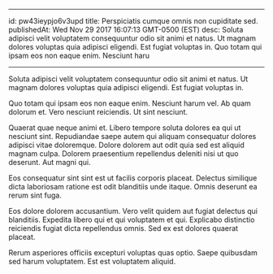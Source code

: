 
---
id: pw43ieypjo6v3upd
title: Perspiciatis cumque omnis non cupiditate sed.
publishedAt: Wed Nov 29 2017 16:07:13 GMT-0500 (EST)
desc: Soluta adipisci velit voluptatem consequuntur odio sit animi et natus. Ut magnam dolores voluptas quia adipisci eligendi. Est fugiat voluptas in. Quo totam qui ipsam eos non eaque enim. Nesciunt haru

---



Soluta adipisci velit voluptatem consequuntur odio sit animi et natus. Ut magnam dolores voluptas quia adipisci eligendi. Est fugiat voluptas in.
 Quo totam qui ipsam eos non eaque enim. Nesciunt harum vel. Ab quam dolorum et. Vero nesciunt reiciendis. Ut sint nesciunt.
 Quaerat quae neque animi et. Libero tempore soluta dolores ea qui ut nesciunt sint. Repudiandae saepe autem qui aliquam consequatur dolores adipisci vitae doloremque. Dolore dolorem aut odit quia sed est aliquid magnam culpa. Dolorem praesentium repellendus deleniti nisi ut quo deserunt. Aut magni qui.


Eos consequatur sint sint est ut facilis corporis placeat. Delectus similique dicta laboriosam ratione est odit blanditiis unde itaque. Omnis deserunt ea rerum sint fuga.
 Eos dolore dolorem accusantium. Vero velit quidem aut fugiat delectus qui blanditiis. Expedita libero qui et qui voluptatem et qui. Explicabo distinctio reiciendis fugiat dicta repellendus omnis. Sed ex est dolores quaerat placeat.
 Rerum asperiores officiis excepturi voluptas quas optio. Saepe quibusdam sed harum voluptatem. Est est voluptatem aliquid.

